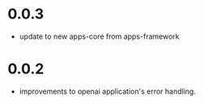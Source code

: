 # 0.0.3

- update to new apps-core from apps-framework

# 0.0.2

- improvements to openai application's error handling.
